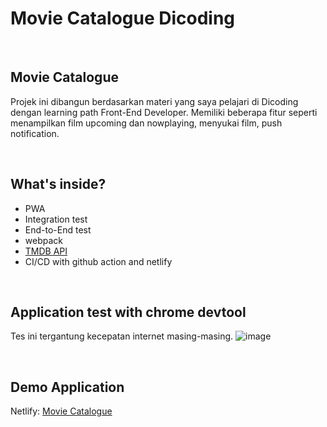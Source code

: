 # Movie Catalogue Dicoding

<br>

## Movie Catalogue
Projek ini dibangun berdasarkan materi yang saya pelajari di Dicoding dengan learning path Front-End Developer. Memiliki beberapa fitur seperti menampilkan film upcoming dan nowplaying, menyukai film, push notification.

<br>

## What's inside?
- PWA
- Integration test
- End-to-End test
- webpack
- [TMDB API](https://www.themoviedb.org/documentation/api)
- CI/CD with github action and netlify

<br>

## Application test with chrome devtool
Tes ini tergantung kecepatan internet masing-masing.
![image](https://user-images.githubusercontent.com/64366825/203324616-b655295b-edf1-4394-a09c-39a334286135.png)

<br>

## Demo Application

Netlify: [Movie Catalogue](https://moviesnak-catalogue.netlify.app/)
